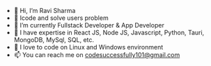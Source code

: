 - 👋 Hi, I’m Ravi Sharma
- 👀 Icode and solve users problem
- 🌱 I’m currently Fullstack Developer & App Developer
- 💞️ I have expertise in React JS, Node JS, Javascript, Python, Tauri, MongoDB, MySql, SQL, etc.
- 🥇 I love to code on Linux and Windows environment  
- 📫 You can reach me on codesuccessfully101@gmail.com


<!---
Code-Successfully/Code-Successfully is a ✨ special ✨ repository because its `README.md` (this file) appears on your GitHub profile.
You can click the Preview link to take a look at your changes.
--->
